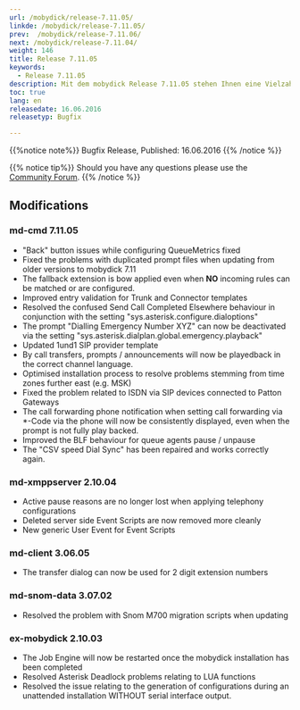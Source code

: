 ```yaml
---
url: /mobydick/release-7.11.05/
linkde: /mobydick/release-7.11.05/
prev:  /mobydick/release-7.11.06/
next: /mobydick/release-7.11.04/
weight: 146
title: Release 7.11.05
keywords: 
  - Release 7.11.05
description: Mit dem mobydick Release 7.11.05 stehen Ihnen eine Vielzahl an neuen Funtionen zur Verfügung.
toc: true
lang: en
releasedate: 16.06.2016
releasetyp: Bugfix

---
```


{{%notice note%}}
Bugfix Release, Published: 16.06.2016
{{% /notice %}}

{{% notice tip%}}
Should you have any questions please use the [Community Forum](http://community.pascom.net/forum.php?langid=6 "Visit our Forum").
{{% /notice %}}

## Modifications

### md-cmd 7.11.05

*   "Back" button issues while configuring QueueMetrics fixed
*   Fixed the problems with duplicated prompt files when updating from older versions to mobydick 7.11
*   The fallback extension is bow applied even when **NO** incoming rules can be matched or are configured.
*   Improved entry validation for Trunk and Connector templates
*   Resolved the confused Send Call Completed Elsewhere behaviour in conjunction with the setting "sys.asterisk.configure.dialoptions"
*   The prompt "Dialling Emergency Number XYZ" can now be deactivated via the setting "sys.asterisk.dialplan.global.emergency.playback"
*   Updated 1und1 SIP provider template
*   By call transfers, prompts / announcements will now be playedback in the correct channel language.
*   Optimised installation process to resolve problems stemming from time zones further east (e.g. MSK)
*   Fixed the problem related to ISDN via SIP devices connected to Patton Gateways
*   The call forwarding phone notification when setting call forwarding via *-Code via the phone will now be consistently displayed, even when the prompt is not fully play backed. 
*   Improved the BLF behaviour for queue agents pause / unpause
*   The "CSV speed Dial Sync" has been repaired and works correctly again.

### md-xmppserver 2.10.04

*  Active pause reasons are no longer lost when applying telephony configurations
*  Deleted server side Event Scripts are now removed more cleanly
*  New generic User Event for Event Scripts


### md-client 3.06.05

*   The transfer dialog can now be used for 2 digit extension numbers 


### md-snom-data 3.07.02

*   Resolved the problem with Snom M700 migration scripts when updating

### ex-mobydick 2.10.03

*  The Job Engine will now be restarted once the mobydick installation has been completed
*  Resolved Asterisk Deadlock problems relating to LUA functions
*  Resolved the issue relating to the generation of configurations during an unattended installation WITHOUT serial interface output.
   
